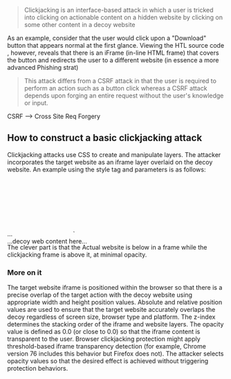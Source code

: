 > Clickjacking is an interface-based attack in which a user is tricked into clicking on actionable content on a hidden website by clicking on some other content in a decoy website

As an example, consider that the user would click upon a "Download" button that appears normal at the first glance. Viewing the HTL source code , however, reveals that there is an iFrame (in-line HTML frame) that covers the button and redirects the user to a different website (in essence a more advanced Phishing strat)

> This attack differs from a CSRF attack in that the user is required to perform an action such as a button click whereas a CSRF attack depends upon forging an entire request without the user's knowledge or input.

CSRF --> Cross Site Req Forgery


## How to construct a basic clickjacking attack

Clickjacking attacks use CSS to create and manipulate layers. The attacker incorporates the target website as an iframe layer overlaid on the decoy website. An example using the style tag and parameters is as follows:

<head> <style> #target_website { position:relative; width:128px; height:128px; opacity:0.00001; z-index:2; } #decoy_website { position:absolute; width:300px; height:400px; z-index:1; } </style> </head> ... <body> <div id="decoy_website"> ...decoy web content here... </div> <iframe id="target_website" src="https://vulnerable-website.com"> </iframe> </body>`

The clever part is that the Actual website is below in a frame while the clickjacking frame is above it, at minimal opacity.


### More on it
The target website iframe is positioned within the browser so that there is a precise overlap of the target action with the decoy website using appropriate width and height position values. Absolute and relative position values are used to ensure that the target website accurately overlaps the decoy regardless of screen size, browser type and platform. The z-index determines the stacking order of the iframe and website layers. The opacity value is defined as 0.0 (or close to 0.0) so that the iframe content is transparent to the user. Browser clickjacking protection might apply threshold-based iframe transparency detection (for example, Chrome version 76 includes this behavior but Firefox does not). The attacker selects opacity values so that the desired effect is achieved without triggering protection behaviors.

